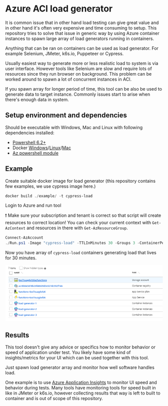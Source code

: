 # Azure ACI load generator

It is common issue that in other hand load testing can give great value
and in other hand it's often very expensive and time consuming to setup.
This repository tries to solve that issue in generic way by using Azure
container instances to spawn large array of load generators running in
containers.

Anything that can be ran on containers can be used as load generator. For
example Selenium, JMeter, k6s.io, Puppeteer or Cypress.

Usually easiest way to generate more or less realistic load to system is
via user interface. However tools like Selenium are slow and require lots
of resources since they run browser on background. This problem can be
worked around to spawn a lot of concurrent instances in ACI.

If you spawn array for longer period of time, this tool can be also be used
to generate data to target instance. Commonly issues start to arise when
there's enough data in system.

## Setup environment and dependencies

Should be executable with Windows, Mac and Linux with following dependencies installed:

- [Powershell 6.2+](https://github.com/PowerShell/PowerShell)
- Docker [Windows](https://docs.docker.com/docker-for-windows/)/[Linux](https://docs.docker.com/install/linux/docker-ce/ubuntu/)/[Mac](https://docs.docker.com/docker-for-mac/install/)
- [Az powershell module](https://docs.microsoft.com/en-us/powershell/azure/install-az-ps)

## Example

Create suitable docker image for load generator (this repository contains few examples, we use cypress image here.)

```powershell
docker build ./example/ -t cypress-load
```

Login to Azure and run tool

:heavy_exclamation_mark: Make sure your subscription and tenant is correct so that script will create resources to correct location!
You can check your current context with `Get-AzContext` and resources in there with `Get-AzResourceGroup`.

```powershell
Connect-AzAccount
./Run.ps1 -Image "cypress-load" -TTLInMinutes 30 -Groups 3 -ContainerPerGroup 3
```

Now you have array of `cypress-load` containers generating load that lives for 30 minutes.

![alt text](./img/generated-resources.png "Created resources that executes load")

## Results

This tool doesn't give any advice or specifics how to monitor behavior or
speed of application under test. You likely have some kind of
insights/metrics for your UI which can be used together with this tool.

Just spawn load generator array and monitor how well software handles load.

One example is to use [Azure Application Insights](https://docs.microsoft.com/en-us/azure/azure-monitor/app/app-insights-overview) to monitor UI speed and behavior
during tests. Many tools have monitoring tools for speed built in like in JMeter
or k6s.io, however collecting results that way is left to built to container and is out
of scope of this repository.
